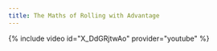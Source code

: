 ```yaml
---
title: The Maths of Rolling with Advantage
---
```


{% include video id="X_DdGRjtwAo" provider="youtube" %}